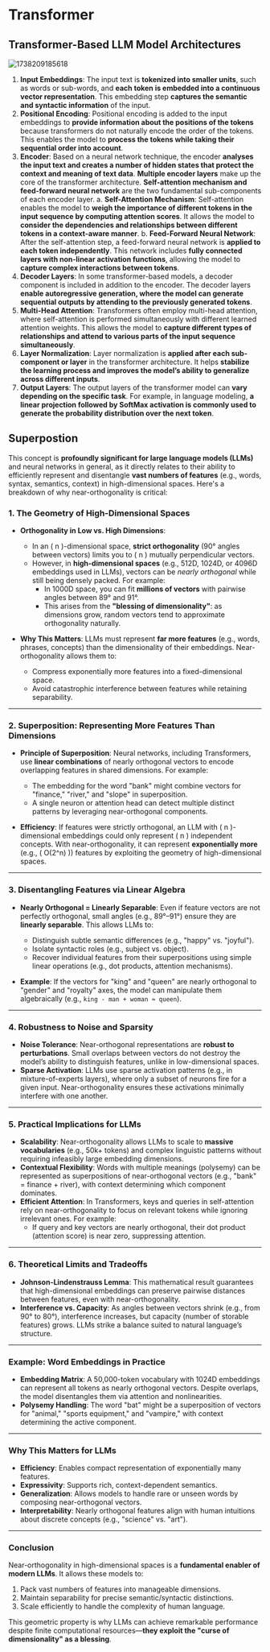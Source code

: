# Transformer

## Transformer-Based LLM Model Architectures

![1738209185618](image/1738209185618.png)

1. **Input Embeddings**: The input text is **tokenized into smaller units**, such as words or sub-words, and **each token is embedded into a continuous vector representation**. This embedding step **captures the semantic and syntactic information** of the input.
2. **Positional Encoding**: Positional encoding is added to the input embeddings to **provide information about the positions of the tokens** because transformers do not naturally encode the order of the tokens. This enables the model to **process the tokens while taking their sequential order into account**.
3. **Encoder**: Based on a neural network technique, the encoder **analyses the input text and creates a number of hidden states that protect the context and meaning of text data**. **Multiple encoder layers** make up the core of the transformer architecture. **Self-attention mechanism and feed-forward neural network** are the two fundamental sub-components of each encoder layer.
   a. **Self-Attention Mechanism**: Self-attention enables the model to **weigh the importance of different tokens in the input sequence by computing attention scores**. It allows the model to **consider the dependencies and relationships between different tokens in a context-aware manner**.
   b. **Feed-Forward Neural Network**: After the self-attention step, a feed-forward neural network is **applied to each token independently**. This network includes **fully connected layers with non-linear activation functions**, allowing the model to **capture complex interactions between tokens**.
4. **Decoder Layers**: In some transformer-based models, a decoder component is included in addition to the encoder. The decoder layers **enable autoregressive generation, where the model can generate sequential outputs by attending to the previously generated tokens**.
5. **Multi-Head Attention**: Transformers often employ multi-head attention, where self-attention is performed simultaneously with different learned attention weights. This allows the model to **capture different types of relationships and attend to various parts of the input sequence simultaneously**.
6. **Layer Normalization**: Layer normalization is **applied after each sub-component or layer** in the transformer architecture. It helps **stabilize the learning process and improves the model’s ability to generalize across different inputs**.
7. **Output Layers**: The output layers of the transformer model can **vary depending on the specific task**. For example, in language modeling, **a linear projection followed by SoftMax activation is commonly used to generate the probability distribution over the next token**.

## Superpostion

This concept is **profoundly significant for large language models (LLMs)** and neural networks in general, as it directly relates to their ability to efficiently represent and disentangle **vast numbers of features** (e.g., words, syntax, semantics, context) in high-dimensional spaces. Here's a breakdown of why near-orthogonality is critical:

### 1. **The Geometry of High-Dimensional Spaces**

- **Orthogonality in Low vs. High Dimensions**:

  - In an \( n \)-dimensional space, **strict orthogonality** (90° angles between vectors) limits you to \( n \) mutually perpendicular vectors.
  - However, in **high-dimensional spaces** (e.g., 512D, 1024D, or 4096D embeddings used in LLMs), vectors can be *nearly orthogonal* while still being densely packed. For example:
    - In 1000D space, you can fit **millions of vectors** with pairwise angles between 89° and 91°.
    - This arises from the **"blessing of dimensionality"**: as dimensions grow, random vectors tend to approximate orthogonality naturally.
- **Why This Matters**:
  LLMs must represent **far more features** (e.g., words, phrases, concepts) than the dimensionality of their embeddings. Near-orthogonality allows them to:

  - Compress exponentially more features into a fixed-dimensional space.
  - Avoid catastrophic interference between features while retaining separability.

---

### 2. **Superposition: Representing More Features Than Dimensions**

- **Principle of Superposition**:
  Neural networks, including Transformers, use **linear combinations** of nearly orthogonal vectors to encode overlapping features in shared dimensions. For example:

  - The embedding for the word "bank" might combine vectors for "finance," "river," and "slope" in superposition.
  - A single neuron or attention head can detect multiple distinct patterns by leveraging near-orthogonal components.
- **Efficiency**:
  If features were strictly orthogonal, an LLM with \( n \)-dimensional embeddings could only represent \( n \) independent concepts. With near-orthogonality, it can represent **exponentially more** (e.g., \( O(2^n) \)) features by exploiting the geometry of high-dimensional spaces.

---

### 3. **Disentangling Features via Linear Algebra**

- **Nearly Orthogonal = Linearly Separable**:
  Even if feature vectors are not perfectly orthogonal, small angles (e.g., 89°–91°) ensure they are **linearly separable**. This allows LLMs to:

  - Distinguish subtle semantic differences (e.g., "happy" vs. "joyful").
  - Isolate syntactic roles (e.g., subject vs. object).
  - Recover individual features from their superpositions using simple linear operations (e.g., dot products, attention mechanisms).
- **Example**:
  If the vectors for "king" and "queen" are nearly orthogonal to "gender" and "royalty" axes, the model can manipulate them algebraically (e.g., `king - man + woman ≈ queen`).

---

### 4. **Robustness to Noise and Sparsity**

- **Noise Tolerance**:
  Near-orthogonal representations are **robust to perturbations**. Small overlaps between vectors do not destroy the model’s ability to distinguish features, unlike in low-dimensional spaces.
- **Sparse Activation**:
  LLMs use sparse activation patterns (e.g., in mixture-of-experts layers), where only a subset of neurons fire for a given input. Near-orthogonality ensures these activations minimally interfere with one another.

---

### 5. **Practical Implications for LLMs**

- **Scalability**:
  Near-orthogonality allows LLMs to scale to **massive vocabularies** (e.g., 50k+ tokens) and complex linguistic patterns without requiring infeasibly large embedding dimensions.
- **Contextual Flexibility**:
  Words with multiple meanings (polysemy) can be represented as superpositions of near-orthogonal vectors (e.g., "bank" = finance + river), with context determining which component dominates.
- **Efficient Attention**:
  In Transformers, keys and queries in self-attention rely on near-orthogonality to focus on relevant tokens while ignoring irrelevant ones. For example:
  - If query and key vectors are nearly orthogonal, their dot product (attention score) is near zero, suppressing attention.

---

### 6. **Theoretical Limits and Tradeoffs**

- **Johnson-Lindenstrauss Lemma**:
  This mathematical result guarantees that high-dimensional embeddings can preserve pairwise distances between features, even with near-orthogonality.
- **Interference vs. Capacity**:
  As angles between vectors shrink (e.g., from 90° to 80°), interference increases, but capacity (number of storable features) grows. LLMs strike a balance suited to natural language’s structure.

---

### **Example: Word Embeddings in Practice**

- **Embedding Matrix**:
  A 50,000-token vocabulary with 1024D embeddings can represent all tokens as nearly orthogonal vectors. Despite overlaps, the model disentangles them via attention and nonlinearities.
- **Polysemy Handling**:
  The word "bat" might be a superposition of vectors for "animal," "sports equipment," and "vampire," with context determining the active component.

---

### **Why This Matters for LLMs**

- **Efficiency**: Enables compact representation of exponentially many features.
- **Expressivity**: Supports rich, context-dependent semantics.
- **Generalization**: Allows models to handle rare or unseen words by composing near-orthogonal vectors.
- **Interpretability**: Nearly orthogonal features align with human intuitions about discrete concepts (e.g., "science" vs. "art").

---

### **Conclusion**

Near-orthogonality in high-dimensional spaces is a **fundamental enabler of modern LLMs**. It allows these models to:

1. Pack vast numbers of features into manageable dimensions.
2. Maintain separability for precise semantic/syntactic distinctions.
3. Scale efficiently to handle the complexity of human language.

This geometric property is why LLMs can achieve remarkable performance despite finite computational resources—**they exploit the "curse of dimensionality" as a blessing**.
